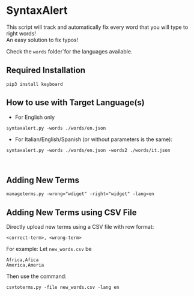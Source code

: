 # SyntaxAlert
This script will track and automatically fix every word that you will type to right words!  
An easy solution to fix typos!

Check the `words` folder`for the languages available.

## Required Installation
```
pip3 install keyboard
```

## How to use with Target Language(s)
- For English only
```
syntaxalert.py -words ./words/en.json
```

- For Italian/English/Spanish (or without parameters is the same):  
```
syntaxalert.py -words ./words/en.json -words2 ./words/it.json
```
<br>
  
## Adding New Terms
```
manageterms.py -wrong="wdiget" -right="widget" -lang=en
```

## Adding New Terms using CSV File
Directly upload new terms using a CSV file with row format:
```
<correct-term>, <wrong-term>
```

For example:
Let `new_words.csv` be
```
Africa,Afica
America,Ameria
```

Then use the command:
```
csvtoterms.py -file new_words.csv -lang en
```